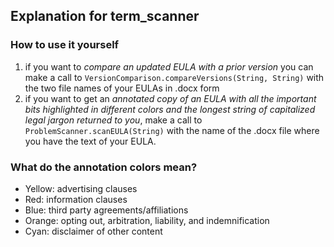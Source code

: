 ## Explanation for term_scanner

### How to use it yourself
1. if you want to *compare an updated EULA with a prior version* you can make a call to `VersionComparison.compareVersions(String, String)` with the two file names of your EULAs in .docx form
2. if you want to get an *annotated copy of an EULA with all the important bits highlighted in different colors and the longest string of capitalized legal jargon returned to you*, make a call to `ProblemScanner.scanEULA(String)` with the name of the .docx file where you have the text of your EULA.

### What do the annotation colors mean?

- Yellow: advertising clauses
- Red: information clauses
- Blue: third party agreements/affiliations
- Orange: opting out, arbitration,  liability, and indemnification
- Cyan: disclaimer of other content
